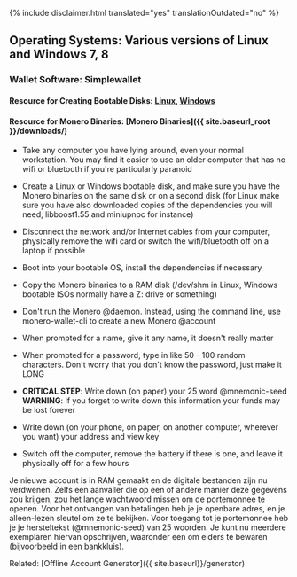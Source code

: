 {% include disclaimer.html translated="yes" translationOutdated="no" %}

## Operating Systems:  Various versions of Linux and Windows 7, 8

### Wallet Software:  Simplewallet

#### Resource for Creating Bootable Disks:  [Linux](http://www.pendrivelinux.com/),       [Windows](https://www.microsoft.com/en-us/download/windows-usb-dvd-download-tool)

#### Resource for Monero Binaries:  [Monero Binaries]({{ site.baseurl_root }}/downloads/)

- Take any computer you have lying around, even your normal workstation. You
  may find it easier to use an older computer that has no wifi or bluetooth
  if you're particularly paranoid

- Create a Linux or Windows bootable disk, and make sure you have the Monero
  binaries on the same disk or on a second disk (for Linux make sure you
  have also downloaded copies of the dependencies you will need,
  libboost1.55 and miniupnpc for instance)

- Disconnect the network and/or Internet cables from your computer,
  physically remove the wifi card or switch the wifi/bluetooth off on a
  laptop if possible

- Boot into your bootable OS, install the dependencies if necessary

- Copy the Monero binaries to a RAM disk (/dev/shm in Linux, Windows
  bootable ISOs normally have a Z: drive or something)

- Don't run the Monero @daemon. Instead, using the command line, use
  monero-wallet-cli to create a new Monero @account

- When prompted for a name, give it any name, it doesn't really matter

- When prompted for a password, type in like 50 - 100 random
  characters. Don't worry that you don't know the password, just make it
  LONG

- **CRITICAL STEP**: Write down (on paper) your 25 word @mnemonic-seed
**WARNING**:  If you forget to write down this information your funds may be lost forever

- Write down (on your phone, on paper, on another computer, wherever you
  want) your address and view key

- Switch off the computer, remove the battery if there is one, and leave it
  physically off for a few hours

Je nieuwe account is in RAM gemaakt en de digitale bestanden zijn nu
verdwenen. Zelfs een aanvaller die op een of andere manier deze gegevens zou
krijgen, zou het lange wachtwoord missen om de portemonnee te openen. Voor
het ontvangen van betalingen heb je je openbare adres, en je alleen-lezen
sleutel om ze te bekijken. Voor toegang tot je portemonnee heb je je
hersteltekst (@mnemonic-seed) van 25 woorden. Je kunt nu meerdere exemplaren
hiervan opschrijven, waaronder een om elders te bewaren (bijvoorbeeld in een
bankkluis).

Related: [Offline Account Generator]({{ site.baseurl}}/generator)
